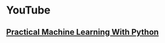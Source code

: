 # YouTube
## [Practical Machine Learning With Python](https://www.youtube.com/playlist?list=PLQVvvaa0QuDfKTOs3Keq_kaG2P55YRn5v)

